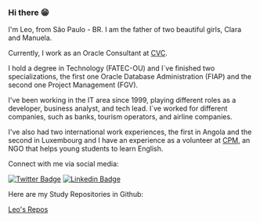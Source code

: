 ### Hi there 😁

I'm Leo, from São Paulo - BR. I am the father of two beautiful girls, Clara and Manuela.

Currently, I work as an Oracle Consultant at [CVC](https://www.linkedin.com/company/cvc/).

I hold a degree in Technology (FATEC-OU) and I´ve finished two specializations, the first one Oracle Database Administration (FIAP) and the second one Project Management (FGV). 

I've been working in the IT area since 1999, playing different roles as a developer, business analyst, and tech lead. I´ve worked for different companies, such as banks, tourism operators, and airline companies. 

I've also had two international work experiences, the first in Angola and the second in Luxembourg and I have an experience as a volunteer at [CPM](https://www.cidadaopromundo.org/), an NGO that helps young students to learn English.

Connect with me via social media:

[![Twitter Badge](https://img.shields.io/badge/-Twitter-1ca0f1?style=flat-square&labelColor=1ca0f1&logo=twitter&logoColor=white&link=https://twitter.com/leofabalves)](https://twitter.com/leofabalves)
[![Linkedin Badge](https://img.shields.io/badge/-LinkedIn-blue?style=flat-square&logo=Linkedin&logoColor=white&link=https://www.linkedin.com/in/leofabiano/)](https://www.linkedin.com/in/leofabiano/)



Here are my Study Repositories in Github:

[Leo's Repos](https://github.com/leofalves?tab=repositories)

<!--
**leofalves/leofalves** is a ✨ _special_ ✨ repository because its `README.md` (this file) appears on your GitHub profile.

Here are some ideas to get you started:

- 🔭 I’m currently working on ...
- 🌱 I’m currently learning ...
- 👯 I’m looking to collaborate on ...
- 🤔 I’m looking for help with ...
- 💬 Ask me about ...
- 📫 How to reach me: ...
- 😄 Pronouns: ...
- ⚡ Fun fact: ...
-->
